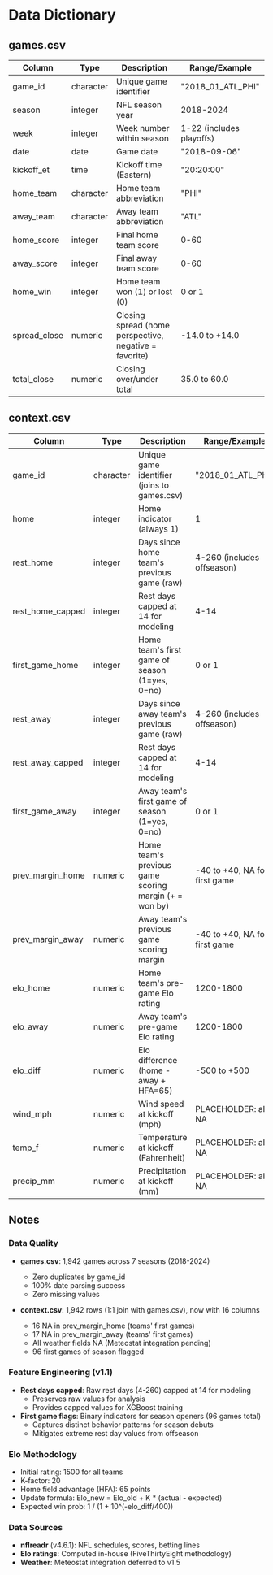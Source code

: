 # Data Dictionary

## games.csv

| Column | Type | Description | Range/Example |
|--------|------|-------------|---------------|
| game_id | character | Unique game identifier | "2018_01_ATL_PHI" |
| season | integer | NFL season year | 2018-2024 |
| week | integer | Week number within season | 1-22 (includes playoffs) |
| date | date | Game date | "2018-09-06" |
| kickoff_et | time | Kickoff time (Eastern) | "20:20:00" |
| home_team | character | Home team abbreviation | "PHI" |
| away_team | character | Away team abbreviation | "ATL" |
| home_score | integer | Final home team score | 0-60 |
| away_score | integer | Final away team score | 0-60 |
| home_win | integer | Home team won (1) or lost (0) | 0 or 1 |
| spread_close | numeric | Closing spread (home perspective, negative = favorite) | -14.0 to +14.0 |
| total_close | numeric | Closing over/under total | 35.0 to 60.0 |

## context.csv

| Column | Type | Description | Range/Example |
|--------|------|-------------|---------------|
| game_id | character | Unique game identifier (joins to games.csv) | "2018_01_ATL_PHI" |
| home | integer | Home indicator (always 1) | 1 |
| rest_home | integer | Days since home team's previous game (raw) | 4-260 (includes offseason) |
| rest_home_capped | integer | Rest days capped at 14 for modeling | 4-14 |
| first_game_home | integer | Home team's first game of season (1=yes, 0=no) | 0 or 1 |
| rest_away | integer | Days since away team's previous game (raw) | 4-260 (includes offseason) |
| rest_away_capped | integer | Rest days capped at 14 for modeling | 4-14 |
| first_game_away | integer | Away team's first game of season (1=yes, 0=no) | 0 or 1 |
| prev_margin_home | numeric | Home team's previous game scoring margin (+ = won by) | -40 to +40, NA for first game |
| prev_margin_away | numeric | Away team's previous game scoring margin | -40 to +40, NA for first game |
| elo_home | numeric | Home team's pre-game Elo rating | 1200-1800 |
| elo_away | numeric | Away team's pre-game Elo rating | 1200-1800 |
| elo_diff | numeric | Elo difference (home - away + HFA=65) | -500 to +500 |
| wind_mph | numeric | Wind speed at kickoff (mph) | PLACEHOLDER: all NA |
| temp_f | numeric | Temperature at kickoff (Fahrenheit) | PLACEHOLDER: all NA |
| precip_mm | numeric | Precipitation at kickoff (mm) | PLACEHOLDER: all NA |

## Notes

### Data Quality
- **games.csv**: 1,942 games across 7 seasons (2018-2024)
  - Zero duplicates by game_id
  - 100% date parsing success
  - Zero missing values

- **context.csv**: 1,942 rows (1:1 join with games.csv), now with 16 columns
  - 16 NA in prev_margin_home (teams' first games)
  - 17 NA in prev_margin_away (teams' first games)
  - All weather fields NA (Meteostat integration pending)
  - 96 first games of season flagged

### Feature Engineering (v1.1)
- **Rest days capped**: Raw rest days (4-260) capped at 14 for modeling
  - Preserves raw values for analysis
  - Provides capped values for XGBoost training
- **First game flags**: Binary indicators for season openers (96 games total)
  - Captures distinct behavior patterns for season debuts
  - Mitigates extreme rest day values from offseason

### Elo Methodology
- Initial rating: 1500 for all teams
- K-factor: 20
- Home field advantage (HFA): 65 points
- Update formula: Elo_new = Elo_old + K * (actual - expected)
- Expected win prob: 1 / (1 + 10^(-elo_diff/400))

### Data Sources
- **nflreadr** (v4.6.1): NFL schedules, scores, betting lines
- **Elo ratings**: Computed in-house (FiveThirtyEight methodology)
- **Weather**: Meteostat integration deferred to v1.5

